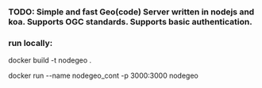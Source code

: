 ### TODO: Simple and fast Geo(code) Server written in nodejs and koa. Supports OGC standards. Supports basic authentication. 


### run locally:

docker build -t nodegeo .

docker run --name nodegeo_cont -p 3000:3000 nodegeo
